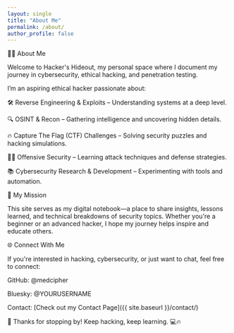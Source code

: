 ```yaml
---
layout: single
title: "About Me"
permalink: /about/
author_profile: false
---
```


🕵️‍♂️ About Me

Welcome to Hacker's Hideout, my personal space where I document my journey in cybersecurity, ethical hacking, and penetration testing.

I’m an aspiring ethical hacker passionate about:

🛠 Reverse Engineering & Exploits – Understanding systems at a deep level.

🔍 OSINT & Recon – Gathering intelligence and uncovering hidden details.

🔥 Capture The Flag (CTF) Challenges – Solving security puzzles and hacking simulations.

🏴‍☠️ Offensive Security – Learning attack techniques and defense strategies.

📚 Cybersecurity Research & Development – Experimenting with tools and automation.

🚀 My Mission

This site serves as my digital notebook—a place to share insights, lessons learned, and technical breakdowns of security topics. Whether you're a beginner or an advanced hacker, I hope my journey helps inspire and educate others.

🌐 Connect With Me

If you're interested in hacking, cybersecurity, or just want to chat, feel free to connect:

GitHub: @medcipher

Bluesky: @YOURUSERNAME

Contact: [Check out my Contact Page]({{ site.baseurl }}/contact/)

🚀 Thanks for stopping by! Keep hacking, keep learning. 💻🔥

